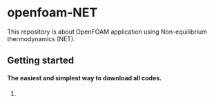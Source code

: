 # openfoam-NET
This repository is about OpenFOAM application using Non-equilibrium thermodynamics (NET).


## Getting started
#### The easiest and simplest way to download all codes. 


1. 
```python

```
